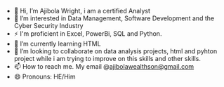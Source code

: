 - 👋 Hi, I’m Ajibola Wright, i am a certified Analyst
- 👀 I’m interested in Data Management, Software Development and the Cyber Security Industry
- ⚡ I'm proficient in Excel, PowerBi, SQL and Python.
- 🌱 I’m currently learning HTML
- 💞️ I’m looking to collaborate on data analysis projects, html and pyhton project while i am trying to improve on this skills and other skills.
- 📫 How to reach me. My email @ajibolawealthson@gmail.com 
- 😄 Pronouns: HE/Him


<!---
Ranking1313/Ranking1313 is a ✨ special ✨ repository because its `README.md` (this file) appears on your GitHub profile.
You can click the Preview link to take a look at your changes.
--->
